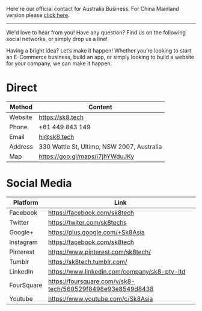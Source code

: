 Here're our official contact for Australia Business. For China Mainland version please [click here](cn/README.md).

---

We'd love to hear from you! Have any question? Find us on the following social networks, or simply drop us a line!

Having a bright idea? Let’s make it happen! Whether you’re looking to start an E-Commerce business, build an app, or simply looking to build a website for your company, we can make it happen. 

# Direct

|Method|Content
|-|-
|Website|https://sk8.tech
|Phone|+61 449 843 149
|Email|hi@sk8.tech
|Address| 330 Wattle St, Ultimo, NSW 2007, Australia
|Map|https://goo.gl/maps/i7jhYWduJKy

# Social Media

|Platform|Link
|-|-
|Facebook|https://facebook.com/sk8tech
|Twitter|https://twiter.com/sk8techs
|Google+|https://plus.google.com/+Sk8Asia
|Instagram|https://facebook.com/sk8tech
|Pinterest|https://www.pinterest.com/sk8tech/
|Tumblr|https://sk8tech.tumblr.com/
|LinkedIn|https://www.linkedin.com/company/sk8-pty-ltd
|FourSquare|https://foursquare.com/v/sk8-tech/560529f8498e93e8549d8438
|Youtube|https://www.youtube.com/c/Sk8Asia